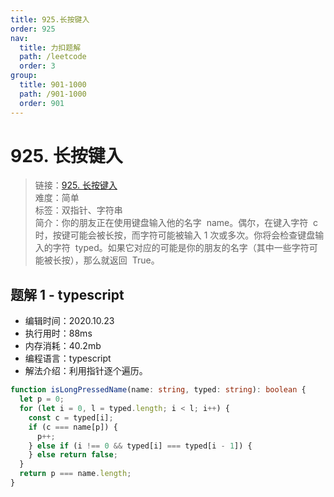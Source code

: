 ```yaml
---
title: 925.长按键入
order: 925
nav:
  title: 力扣题解
  path: /leetcode
  order: 3
group:
  title: 901-1000
  path: /901-1000
  order: 901
---
```


# 925. 长按键入

> 链接：[925. 长按键入](https://leetcode-cn.com/problems/long-pressed-name/)  
> 难度：简单  
> 标签：双指针、字符串  
> 简介：你的朋友正在使用键盘输入他的名字  name。偶尔，在键入字符  c  时，按键可能会被长按，而字符可能被输入 1 次或多次。你将会检查键盘输入的字符  typed。如果它对应的可能是你的朋友的名字（其中一些字符可能被长按），那么就返回  True。

## 题解 1 - typescript

- 编辑时间：2020.10.23
- 执行用时：88ms
- 内存消耗：40.2mb
- 编程语言：typescript
- 解法介绍：利用指针逐个遍历。

```typescript
function isLongPressedName(name: string, typed: string): boolean {
  let p = 0;
  for (let i = 0, l = typed.length; i < l; i++) {
    const c = typed[i];
    if (c === name[p]) {
      p++;
    } else if (i !== 0 && typed[i] === typed[i - 1]) {
    } else return false;
  }
  return p === name.length;
}
```
